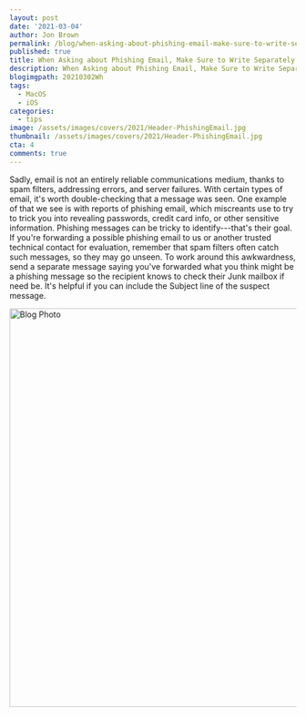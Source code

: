 ```yaml
---
layout: post
date: '2021-03-04'
author: Jon Brown
permalink: /blog/when-asking-about-phishing-email-make-sure-to-write-separately-too/
published: true
title: When Asking about Phishing Email, Make Sure to Write Separately Too
description: When Asking about Phishing Email, Make Sure to Write Separately Too
blogimgpath: 20210302Wh
tags:
  - MacOS
  - iOS
categories:
  - tips
image: /assets/images/covers/2021/Header-PhishingEmail.jpg
thumbnail: /assets/images/covers/2021/Header-PhishingEmail.jpg
cta: 4
comments: true
---
```

Sadly, email is not an entirely reliable communications medium, thanks
to spam filters, addressing errors, and server failures. With certain
types of email, it's worth double-checking that a message was seen. One
example of that we see is with reports of phishing email, which
miscreants use to try to trick you into revealing passwords, credit card
info, or other sensitive information. Phishing messages can be tricky to
identify---that's their goal. If you're forwarding a possible phishing
email to us or another trusted technical contact for evaluation,
remember that spam filters often catch such messages, so they may go
unseen. To work around this awkwardness, send a separate message saying
you've forwarded what you think might be a phishing message so the
recipient knows to check their Junk mailbox if need be. It's helpful if
you can include the Subject line of the suspect message.

<img alt="Blog Photo" src="{{ site.site_cdn }}/assets/images/blog/2021/20210302Wh/image2.png" class="img-fluid rounded m-2" width="700" />